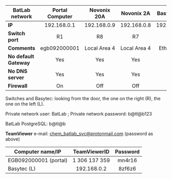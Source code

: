 | **BatLab network** | Portal Computer | Novonix 20A  | Novonix 2A  | Basytec (R) | Basytec (L) |
|--------------------|:---------------:|:------------:|:-----------:|:-----------:|:-----------:|
| **IP**             | 192.168.0.1     | 192.168.0.9  | 192.168.0.8 | 192.168.0.3 | 192.168.0.2 |
| **Switch port**    |    R1           | R8           | R7          | R3          | R2          |
| **Comments**       |  egb092000001   | Local Area 4 | Local Area 4| Ethernet 3  | Ethernet 2  |
| **No default Gateway** |    Yes      |  Yes         | Yes         | Yes         | Yes         |
| **No DNS server**    |     Yes       | Yes          | Yes         | Yes         | Yes         |
| **Firewall**    |          On        | Off          | Off         | Off         | Off         |
  

Switches and Basytec: looking from the door, the one on the right (R), the one on the left (L).

Private network user: BatLab ; Private network password: b@tl@b123

BatLab PostgreSQL: b@tl@b

**TeamViewer**
e-mail: chem_batlab_svc@protonmail.com (password as above)

| Computer name/IP  | TeamViewerID | Password  | 
|-------------------|:------------:|:---------:|
|  EGB092000001 (portal) | 1 306 137 359 | mn4r16  |  
| Basytec (L) | 192.168.0.2 | 8zf6z6 |
